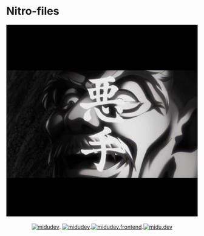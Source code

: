 # Nitro-files

![Hi 👋, I'm Miguel Ángel, A passionate frontend developer 👨‍💻 from Barcelona, Spain 🇪🇸](medo/IMG_20201208_122923_277.jpg)

<p align="center">
   <a href="https://telegram.me/ggggw" target="blank" style='margin-right:4px'>
    <img align="center" src="https://img.icons8.com/bubbles/50/000000/telegram-app.png" alt="midudev" height="28px" width="28px" />
  </a>
  <a href="https://twitter.com/midudev" target="blank">
    <img align="center" src="https://cdn.jsdelivr.net/npm/simple-icons@3.0.1/icons/twitter.svg" alt="midudev" height="28px" width="28px" />
  </a>
  <a href="https://fb.com/midudev.frontend" target="blank">
    <img align="center" src="https://cdn.jsdelivr.net/npm/simple-icons@3.0.1/icons/facebook.svg" alt="midudev.frontend" height="28px" width="28px" />
  </a>
  <a href="https://instagram.com/midu.dev" target="blank">
    <img align="center" src="https://cdn.jsdelivr.net/npm/simple-icons@3.0.1/icons/instagram.svg" alt="midu.dev" height="28px" width="28px" />
  </a>
</p>

